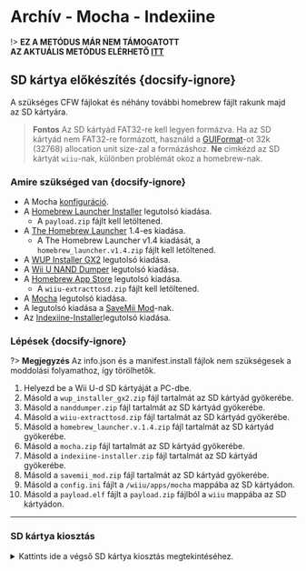 # Archív - Mocha - Indexiine

!> **EZ A METÓDUS MÁR NEM TÁMOGATOTT**  
**AZ AKTUÁLIS METÓDUS ELÉRHETŐ [ITT](../../../introduction)**

## SD kártya előkészítés {docsify-ignore}

A szükséges CFW fájlokat és néhány további homebrew fájlt rakunk majd az SD kártyára.

> **Fontos** Az SD kártyád FAT32-re kell legyen formázva. Ha az SD kártyád nem FAT32-re formázott, használd a [GUIFormat](http://ridgecrop.co.uk/index.htm?guiformat.htm)-ot 32k (32768) allocation unit size-zal a formázáshoz. **Ne** cimkézd az SD kártyát `wiiu`-nak, különben problémát okoz a homebrew-nak.

### Amire szükséged van {docsify-ignore}

- A Mocha <a href="docs/files/config.ini" download>konfiguráció</a>.
- A [Homebrew Launcher Installer](https://github.com/wiiu-env/homebrew_launcher_installer/releases/latest) legutolsó kiadása.
  - A `payload.zip` fájlt kell letöltened.
- A [The Homebrew Launcher](https://github.com/dimok789/homebrew_launcher/releases/tag/1.4) 1.4-es kiadása.
  - A The Homebrew Launcher v1.4 kiadását, a `homebrew_launcher.v1.4.zip` fájlt kell letöltened.
- A [WUP Installer GX2](https://wiiubru.com/appstore/zips/wup_installer_gx2.zip) legutolsó kiadása.
- A [Wii U NAND Dumper](https://wiiubru.com/appstore/zips/nanddumper.zip) legutolsó kiadása.
- A [Homebrew App Store](https://github.com/vgmoose/hbas/releases/latest) legutolsó kiadása.
  - A `wiiu-extracttosd.zip` fájlt kell letöltened.
- A [Mocha](https://wiiubru.com/appstore/zips/mocha.zip) legutolsó kiadása.
- A legutolsó kiadása a <a href="docs/files/SaveMii_Mod.zip" download>SaveMii Mod</a>-nak.
- Az [Indexiine-Installer](https://github.com/GaryOderNichts/indexiine-installer/releases/latest)legutolsó kiadása.

### Lépések {docsify-ignore}

?> **Megjegyzés** Az info.json és a manifest.install fájlok nem szükségesek a moddolási folyamathoz, így törölhetők.

1. Helyezd be a Wii U-d SD kártyáját a PC-dbe.
1. Másold a `wup_installer_gx2.zip` fájl tartalmát az SD kártyád gyökerébe.
1. Másold a `nanddumper.zip` fájl tartalmát az SD kártyád gyökerébe.
1. Másold a `wiiu-extracttosd.zip` fájl tartalmát az SD kártyád gyökerébe.
1. Másold a `homebrew_launcher.v.1.4.zip` fájl tartalmát az SD kártyád gyökerébe.
1. Másold a `mocha.zip` fájl tartalmát az SD kártyád gyökerébe.
1. Másold a `indexiine-installer.zip` fájl tartalmát az SD kártyád gyökerébe.
1. Másold a `savemii_mod.zip` fájl tartalmát az SD kártyád gyökerébe.
1. Másold a `config.ini` fájlt a `/wiiu/apps/mocha` mappába az SD kártyádon.
1. Másold a `payload.elf` fájlt a `payload.zip` fájlból a `wiiu` mappába az SD kártyádon.
----------

### SD kártya kiosztás

<details>
<summary>Kattints ide a végső SD kártya kiosztás megtekintéséhez.</summary>

```
💾sd:
 ┗ 📂wiiu
   ┣ 📂apps
   ┃ ┣ 📂homebrew_launcher
   ┃ ┃ ┣ 📜homebrew_launcher.elf
   ┃ ┃ ┣ 📜icon.png
   ┃ ┃ ┗ 📜meta.xml
   ┃ ┗ (Minden más app, mint disc2app, nanddumper, stb. is itt kell legyen)
   ┗ 📜payload.elf
```

</details>
